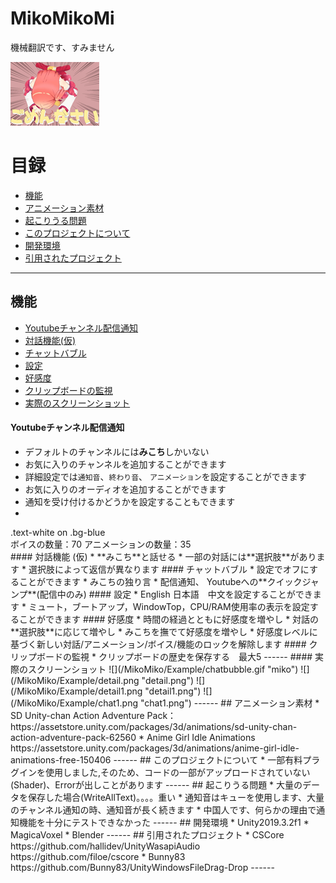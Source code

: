 MikoMikoMi
===========================

機械翻訳です、すみません 

![](/MikoMiko/Example/33.png "m3o")

# 目録
* [機能](#機能)
* [アニメーション素材](#アニメーション素材)
* [起こりうる問題](#起こりうる問題)
* [このプロジェクトについて](#このプロジェクトについて)
* [開発環境](#開発環境)
* [引用されたプロジェクト](#引用されたプロジェクト)
****
## 機能
* [Youtubeチャンネル配信通知](#youtubeチャンネル配信通知)
* [対話機能(仮)](#対話機能-仮)
* [チャットバブル](#チャットバブル)
* [設定](#設定)
* [好感度](#好感度)
* [クリップボードの監視](#クリップボードの監視)
* [実際のスクリーンショット](#実際のスクリーンショット)
#### Youtubeチャンネル配信通知
* デフォルトのチャンネルには**みこち**しかいない
* お気に入りのチャンネルを追加することができます
* 詳細設定では`通知音`、`終わり音`、 `アニメーション`を設定することができます 
* お気に入りのオーディオを追加することができます
* 通知を受け付けるかどうかを設定することもできます
* 
<div class="text-white bg-blue mb-2">
  .text-white on .bg-blue
</div>
<div class="text-white bg-gray-dark mb-2">ボイスの数量：70 アニメーションの数量：35</div>
#### 対話機能 (仮)
* **みこち**と話せる
* 一部の対話には**選択肢**があります
* 選択肢によって返信が異なります
#### チャットバブル
* 設定でオフにすることができます
* みこちの独り言
* 配信通知、 Youtubeへの**クイックジャンプ**(配信中のみ)
#### 設定
* English 日本語　中文を設定することができます
* ミュート，ブートアップ，WindowTop，CPU/RAM使用率の表示を設定することができます
#### 好感度
* 時間の経過とともに好感度を増やし
* 対話の**選択肢**に応じて増やし
* みこちを撫でて好感度を増やし
* 好感度レベルに基づく新しい対話/アニメーション/ボイス/機能のロックを解除します
#### クリップボードの監視
* クリップボードの歴史を保存する　最大5
------
#### 実際のスクリーンショット
![](/MikoMiko/Example/chatbubble.gif "miko")
![](/MikoMiko/Example/detail.png "detail.png")
![](/MikoMiko/Example/detail1.png "detail1.png")
![](/MikoMiko/Example/chat1.png "chat1.png")
------
## アニメーション素材
*  SD Unity-chan Action Adventure Pack：https://assetstore.unity.com/packages/3d/animations/sd-unity-chan-action-adventure-pack-62560
* Anime Girl Idle Animations https://assetstore.unity.com/packages/3d/animations/anime-girl-idle-animations-free-150406
------
## このプロジェクトについて
* 一部有料プラグインを使用しました,そのため、コードの一部がアップロードされていない(Shader)、Errorが出しことがあります
------
## 起こりうる問題
* 大量のデータを保存した場合(WriteAllText)。。。。重い
* 通知音はキューを使用します、大量のチャンネル通知の時、通知音が長く続きます
* 中国人です、何らかの理由で通知機能を十分にテストできなかった
------
## 開発環境
* Unity2019.3.2f1
* MagicaVoxel
* Blender
------
## 引用されたプロジェクト
* CSCore  https://github.com/hallidev/UnityWasapiAudio  https://github.com/filoe/cscore
* Bunny83 https://github.com/Bunny83/UnityWindowsFileDrag-Drop
------
